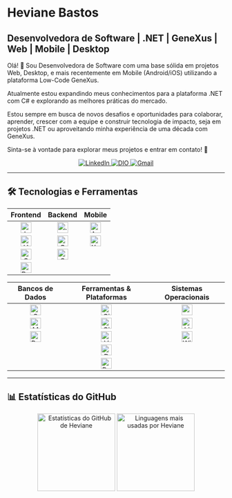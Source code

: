 # Heviane Bastos

## Desenvolvedora de Software | .NET | GeneXus | Web | Mobile | Desktop

Olá! 👋 Sou Desenvolvedora de Software com uma base sólida em projetos Web, Desktop, e mais recentemente em Mobile (Android/iOS) utilizando a plataforma Low-Code GeneXus.

Atualmente estou expandindo meus conhecimentos para a plataforma .NET com C# e explorando as melhores práticas do mercado.

Estou sempre em busca de novos desafios e oportunidades para colaborar, aprender, crescer com a equipe e construir tecnologia de impacto, seja em projetos .NET ou aproveitando minha experiência de uma década com GeneXus.

Sinta-se à vontade para explorar meus projetos e entrar em contato! 🚀

<div align="center">
  <a href="https://www.linkedin.com/in/hevianebastos" target="_blank">
    <img src="https://img.shields.io/badge/LinkedIn-0077B5?style=for-the-badge&logo=linkedin&logoColor=white" alt="LinkedIn" />
  </a>
  <a href="https://www.dio.me/users/byheviane" target="_blank">
    <img src="https://img.shields.io/badge/DIO-8A2BE2?style=for-the-badge&logo=dio&logoColor=white" alt="DIO" />
  </a>
  <a href="mailto:heviane@gmail.com">
    <img src="https://img.shields.io/badge/Gmail-D14836?style=for-the-badge&logo=gmail&logoColor=white" alt="Gmail" />
  </a>
</div>

---

## 🛠️ Tecnologias e Ferramentas

<div align="center">

| Frontend | Backend | Mobile |
| :---: | :---: | :---: |
| <img src="https://heviane.github.io/image-gallery/tech/language/icon-javascript.svg" width="25" height="25" alt="JavaScript"/> | <img src="https://heviane.github.io/image-gallery/tech/language/icon-dotnet.svg" width="25" height="25" alt=".NET Core"/> | <img src="https://heviane.github.io/image-gallery/tech/mobile/icon-androidstudio.svg" width="25" height="25" alt="Android Studio"/> |
| <img src="https://heviane.github.io/image-gallery/tech/language/icon-html5.svg" width="25" height="25" alt="HTML5"/>  | <img src="https://heviane.github.io/image-gallery/tech/language/icon-csharp.svg" width="25" height="25" alt="C#"/>  | <img src="https://heviane.github.io/image-gallery/tech/mobile/icon-xcode.svg" width="25" height="25" alt="Xcode"/> |
| <img src="https://heviane.github.io/image-gallery/tech/language/icon-css3.svg" width="25" height="25" alt="CSS3"/> | <img src="https://heviane.github.io/image-gallery/tech/low-code/icon-genexus.svg" width="25" height="25" alt="Genexus"/> | |
| <img src="https://heviane.github.io/image-gallery/tech/framework/frontend/icon-bootstrap.svg" width="25" height="25" alt="Bootstrap"/> | | |

| Bancos de Dados | Ferramentas & Plataformas | Sistemas Operacionais |
| :---: | :---: | :---: |
| <img src="https://heviane.github.io/image-gallery/tech/database/sql/icon-sqlserver.svg" width="25" height="25" alt="SQL Server"/> | <img src="https://heviane.github.io/image-gallery/tech/tool/icon-git.svg" width="25" height="25" alt="Git"/> | <img src="https://heviane.github.io/image-gallery/tech/so/icon-apple.svg" width="25" height="25" alt="macOS"/> |
| <img src="https://heviane.github.io/image-gallery/tech/database/sql/icon-mysql.svg" width="25" height="25" alt="MySQL"/> | <img src="https://heviane.github.io/image-gallery/tech/tool/icon-github.svg" width="25" height="25" alt="GitHub"/> | <img src="https://heviane.github.io/image-gallery/tech/so/icon-linux.svg" width="25" height="25" alt="Linux"/> |
| <img src="https://heviane.github.io/image-gallery/tech/database/sql/icon-postgresSQL.svg" width="25" height="25" alt="PostgreSQL"/> | <img src="https://heviane.github.io/image-gallery/tech/tool/icon-vscode.svg" width="25" height="25" alt="VSCode"/> | <img src="https://heviane.github.io/image-gallery/tech/so/icon-windows.svg" width="25" height="25" alt="Windows"/> |
| | <img src="https://heviane.github.io/image-gallery/tech/infrastructure/icon-docker.svg" width="25" height="25" alt="Docker"/> | |
| | <img src="https://heviane.github.io/image-gallery/tech/language/icon-bash.svg" width="25" height="25" alt="Bash"/> | |

</div>

---

## 📊 Estatísticas do GitHub

<div align="center">
  <img height="180" src="https://github-readme-stats.vercel.app/api?username=heviane&show_icons=true&theme=dracula&include_all_commits=true" alt="Estatísticas do GitHub de Heviane"/>
  <img height="180" src="https://github-readme-stats.vercel.app/api/top-langs/?username=heviane&layout=compact&langs_count=7&theme=dracula" alt="Linguagens mais usadas por Heviane"/>
</div>
